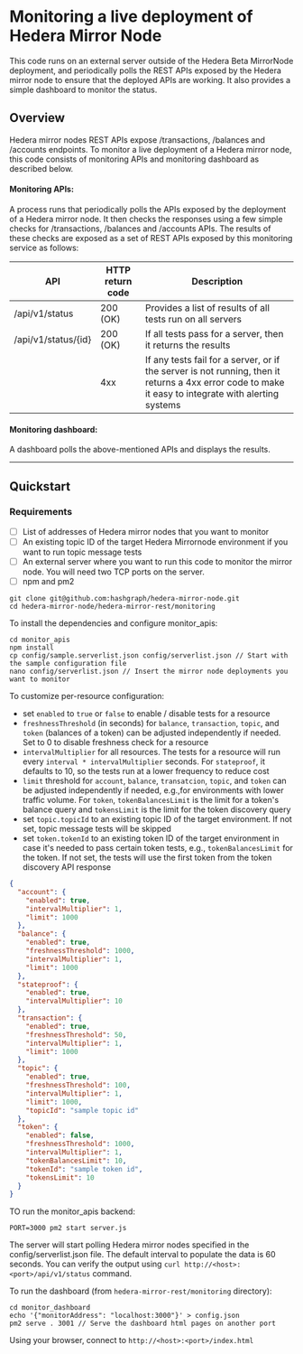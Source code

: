 # Monitoring a live deployment of Hedera Mirror Node

This code runs on an external server outside of the Hedera Beta MirrorNode deployment, and periodically polls the REST APIs exposed by the Hedera mirror node to ensure that the deployed APIs are working.
It also provides a simple dashboard to monitor the status.

## Overview

Hedera mirror nodes REST APIs expose /transactions, /balances and /accounts endpoints.
To monitor a live deployment of a Hedera mirror node, this code consists of monitoring APIs and monitoring dashboard as described below.

#### Monitoring APIs:

A process runs that periodically polls the APIs exposed by the deployment of a Hedera mirror node.
It then checks the responses using a few simple checks for /transactions, /balances and /accounts APIs.
The results of these checks are exposed as a set of REST APIs exposed by this monitoring service as follows:

| API                 | HTTP return code | Description                                                                                                                                          |
| ------------------- | ---------------- | ---------------------------------------------------------------------------------------------------------------------------------------------------- |
| /api/v1/status      | 200 (OK)         | Provides a list of results of all tests run on all servers                                                                                           |
| /api/v1/status/{id} | 200 (OK)         | If all tests pass for a server, then it returns the results                                                                                          |
|                     | 4xx              | If any tests fail for a server, or if the server is not running, then it returns a 4xx error code to make it easy to integrate with alerting systems |

#### Monitoring dashboard:

A dashboard polls the above-mentioned APIs and displays the results.

---

## Quickstart

### Requirements

-   [ ] List of addresses of Hedera mirror nodes that you want to monitor
-   [ ] An existing topic ID of the target Hedera Mirrornode environment if you want to run topic message tests
-   [ ] An external server where you want to run this code to monitor the mirror node. You will need two TCP ports on the server.
-   [ ] npm and pm2

```
git clone git@github.com:hashgraph/hedera-mirror-node.git
cd hedera-mirror-node/hedera-mirror-rest/monitoring
```

To install the dependencies and configure monitor_apis:

```
cd monitor_apis
npm install
cp config/sample.serverlist.json config/serverlist.json // Start with the sample configuration file
nano config/serverlist.json // Insert the mirror node deployments you want to monitor
```

To customize per-resource configuration:

- set `enabled` to `true` or `false` to enable / disable tests for a resource
- `freshnessThreshold` (in seconds) for `balance`, `transaction`, `topic`, and `token` (balances of a token) can be
   adjusted independently if needed. Set to 0 to disable freshness check for a resource
- `intervalMultiplier` for all resources. The tests for a resource will run every `interval * intervalMultiplier`
   seconds. For `stateproof`, it defaults to 10, so the tests run at a lower frequency to reduce cost
- `limit` threshold for `account`, `balance`, `transatcion`, `topic`, and `token` can be adjusted independently if
  needed, e.g.,for environments with lower traffic volume. For `token`, `tokenBalancesLimit` is the limit for a token's
  balance query and `tokensLimit` is the limit for the token discovery query
- set `topic.topicId` to an existing topic ID of the target environment. If not set, topic message tests will be skipped
- set `token.tokenId` to an existing token ID of the target environment in case it's needed to pass certain token tests,
  e.g., `tokenBalancesLimit` for the token. If not set, the tests will use the first token from the
  token discovery API response

```json
{
  "account": {
    "enabled": true,
    "intervalMultiplier": 1,
    "limit": 1000
  },
  "balance": {
    "enabled": true,
    "freshnessThreshold": 1000,
    "intervalMultiplier": 1,
    "limit": 1000
  },
  "stateproof": {
    "enabled": true,
    "intervalMultiplier": 10
  },
  "transaction": {
    "enabled": true,
    "freshnessThreshold": 50,
    "intervalMultiplier": 1,
    "limit": 1000
  },
  "topic": {
    "enabled": true,
    "freshnessThreshold": 100,
    "intervalMultiplier": 1,
    "limit": 1000,
    "topicId": "sample topic id"
  },
  "token": {
    "enabled": false,
    "freshnessThreshold": 1000,
    "intervalMultiplier": 1,
    "tokenBalancesLimit": 10,
    "tokenId": "sample token id",
    "tokensLimit": 10
  }
}
```

TO run the monitor_apis backend:

```
PORT=3000 pm2 start server.js
```

The server will start polling Hedera mirror nodes specified in the config/serverlist.json file.
The default interval to populate the data is 60 seconds. You can verify the output using `curl http://<host>:<port>/api/v1/status` command.

To run the dashboard (from `hedera-mirror-rest/monitoring` directory):

```
cd monitor_dashboard
echo '{"monitorAddress": "localhost:3000"}' > config.json
pm2 serve . 3001 // Serve the dashboard html pages on another port
```

Using your browser, connect to `http://<host>:<port>/index.html`
